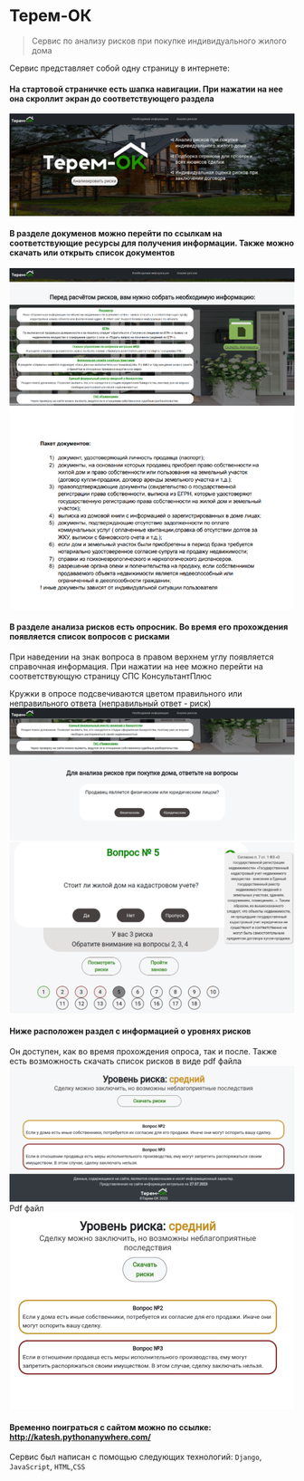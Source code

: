 # Терем-ОК
> Сервис по анализу рисков при покупке индивидуального жилого дома

Сервис представляет собой одну страницу в интернете:

#### На стартовой страничке есть шапка навигации. При нажатии на нее она скроллит экран до соответствующего раздела
![img.png](images_git/img.png)
#### В разделе докуменов можно перейти по ссылкам на соответствующие ресурсы для получения информации. Также можно скачать или открыть список документов
![img_1.png](images_git/img_1.png) 
![img_3.png](images_git/img_3.png)

#### В разделе анализа рисков есть опросник. Во время его прохождения появляется список вопросов с рисками

При наведении на знак вопроса в правом верхнем углу появляется справочная информация. При нажатии на нее можно перейти на соответствующую страницу СПС КонсультантПлюс

Кружки в опросе подсвечиваются цветом правильного или неправильного ответа (неправильный ответ - риск)
![img_2.png](images_git/img_2.png)
![img_4.png](images_git/img_4.png)

#### Ниже расположен раздел с информацией о уровнях рисков
Он доступен, как во время прохождения опроса, так и после. Также есть возможность скачать список рисков в виде pdf файла
![img_5.png](images_git/img_5.png)
Pdf файл
![img.png](images_git/img_6.png)

#### Временно поиграться с сайтом можно по ссылке: http://katesh.pythonanywhere.com/

Сервис был написан с помощью следующих технологий: ```Django```, ```JavaScript```, ```HTML```,```CSS```